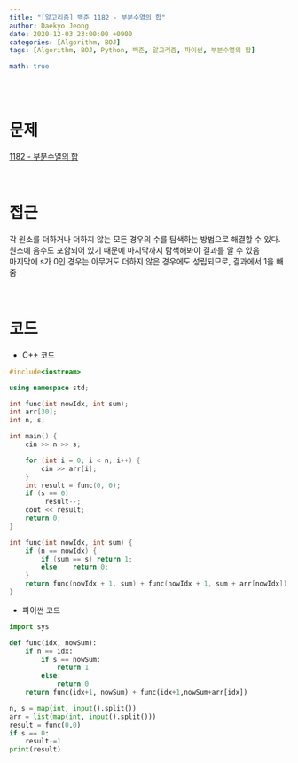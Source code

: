 ```yaml
---
title: "[알고리즘] 백준 1182 - 부분수열의 합"
author: Daekyo Jeong
date: 2020-12-03 23:00:00 +0900
categories: [Algorithm, BOJ]
tags: [Algorithm, BOJ, Python, 백준, 알고리즘, 파이썬, 부분수열의 합]

math: true
---
```



<br/>

# **문제**

[1182 - 부분수열의 합](https://www.acmicpc.net/problem/1182)

<br/>

# **접근**

각 원소를 더하거나 더하지 않는 모든 경우의 수를 탐색하는 방법으로 해결할 수 있다.   
원소에 음수도 포함되어 있기 때문에 마지막까지 탐색해봐야 결과를 알 수 있음    
마지막에 s가 0인 경우는 아무거도 더하지 않은 경우에도 성립되므로, 결과에서 1을 빼줌   

<br/>

# **코드**

- C++ 코드

```cpp
#include<iostream>

using namespace std;

int func(int nowIdx, int sum);
int arr[30];
int n, s;

int main() {
    cin >> n >> s;

    for (int i = 0; i < n; i++) {
        cin >> arr[i];
    }
    int result = func(0, 0);
    if (s == 0)
    	 result--;
    cout << result;
    return 0;
}

int func(int nowIdx, int sum) {
    if (n == nowIdx) {
        if (sum == s) return 1;
        else    return 0;
    }
    return func(nowIdx + 1, sum) + func(nowIdx + 1, sum + arr[nowIdx]);
}
```


- 파이썬 코드   

```py
import sys

def func(idx, nowSum):
    if n == idx:
        if s == nowSum:
            return 1
        else:
            return 0
    return func(idx+1, nowSum) + func(idx+1,nowSum+arr[idx])

n, s = map(int, input().split())
arr = list(map(int, input().split()))
result = func(0,0)
if s == 0:
    result-=1
print(result)
```

<br/>
